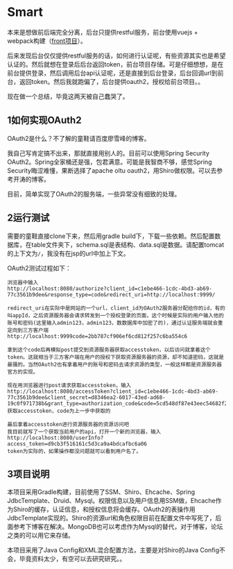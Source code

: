 #   Smart

本来是想做前后端完全分离，后台只提供restful服务，前台使用vuejs + webpack构建（[front项目](http://www.github.com/xuanbo/front)）。

后来发现后台仅仅提供restful服务的话，如何进行认证呢，有些资源其实也是希望认证的。然后就想在登录后后台返回token，前台项目存储。可是仔细想想，是在前台提供登录，然后调用后台api认证呢，还是直接到后台登录，后台回调url到前台，返回token。然后我就跑偏了，后台提供oauth2，授权给前台项目。。

现在做一个总结，毕竟这两天被自己蠢哭了。

##  1如何实现OAuth2

OAuth2是什么？不了解的童鞋请百度廖雪峰的博客。

我自己写肯定搞不出来，那就直接用别人的。目前可以使用Spring Security OAuth2。Spring全家桶还是强，包君满意。可能是我智商不够，感觉Spring Security晦涩难懂，果断选择了apache oltu oauth2，用Shiro做权限。可以去参考开涛的博客。

目前，简单实现了OAuth2的服务端，一些异常没有细致的处理。

## 2运行测试

需要的童鞋直接clone下来，然后用gradle build下，下载一些依赖。然后配置数据库，在table文件夹下，schema.sql是表结构、data.sql是数据。请配置tomcat的上下文为`/`，我没有在jsp的url中加上下文。

OAuth2测试过程如下：
```
浏览器中输入
http://localhost:8080/authorize?client_id=c1ebe466-1cdc-4bd3-ab69-77c3561b9dee&response_type=code&redirect_uri=http://localhost:9999/

redirect_uri在实际中是网站的一个url，client_id为OAuth2服务器分配给你的id，有的叫appId，之后资源服务器会请求转发到一个授权登录的页面，这个时候是实际的用户输入他的账号和密码(这里输入admin123，admin123，数数据库中加密了的)，通过认证服务端就会重定向到三方客户端http://localhost:9999code=2bb787cf906ef6cd812f257c6ba554c6

拿到这个code后再模拟post提交到资源服务器获取accesstoken，以后访问就拿着这个token。这就相当于三方客户端在用户的授权下获取资源服务器的资源，却不知道密码，这就是最骚的。当然OAuth2也有拿着用户的账号和密码去请求资源的类型，一般这样都是资源服务器官方的实现。

现在用浏览器进行post请求获取accesstoken，输入
http://localhost:8080/accessToken?client_id=c1ebe466-1cdc-4bd3-ab69-77c3561b9dee&client_secret=d8346ea2-6017-43ed-ad68-19c0f971738b&grant_type=authorization_code&code=5cd548df87e43eec54682f2d2bcd0e30&redirect_uri=http://localhost:9999/
获取accesstoken，code为上一步中获取的

最后拿着accesstoken进行资源服务器的资源访问吧
我目前就写了一个获取当前用户的api，打开一个新的浏览器，输入http://localhost:8080/userInfo?access_token=d9cb3f516161c5d3ca9a4bdcafbc6a06
token为实际的，如果操作都没问题就可以看到用户名了。
```

## 3项目说明

本项目采用Gradle构建，目前使用了SSM、Shiro、Ehcache、Spring JdbcTemplate、Druid、Mysql。权限信息以及用户信息用SSM做，Ehcache作为Shiro的缓存，认证信息，和授权信息将会缓存。OAuth2的表操作用JdbcTemplate实现的。Shiro的资源url和角色权限目前在配置文件中写死了，后面参考下博客在解决。MongoDB也可以考虑作为Mysql的替代，对于博客，论坛之类的可以用它来存储。

本项目采用了Java Config和XML混合配置方法，主要是对Shiro的Java Config不会，毕竟资料太少，有空可以去研究研究。。
